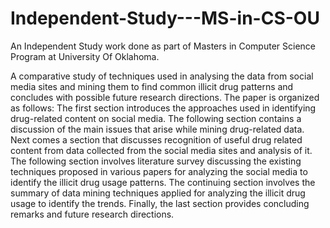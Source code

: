 # Independent-Study---MS-in-CS-OU

An Independent Study work done as part of Masters in Computer Science Program at University Of Oklahoma.

A comparative study of techniques used in analysing the data from social media sites and mining them to find common illicit drug patterns and concludes with possible future research directions.
The paper is organized as follows: The first section introduces the approaches used in identifying drug-related content on social media. The following section contains a discussion of the main issues that arise while mining drug-related data. Next comes a section that discusses recognition of useful drug related content from data collected from the social media sites and analysis of it. The following section involves literature survey discussing the existing techniques proposed in various papers for analyzing the social media to identify the illicit drug usage patterns. The continuing section involves the summary of data mining techniques applied for analyzing the illicit drug usage to identify the trends. Finally, the last section provides concluding remarks and future research directions.
